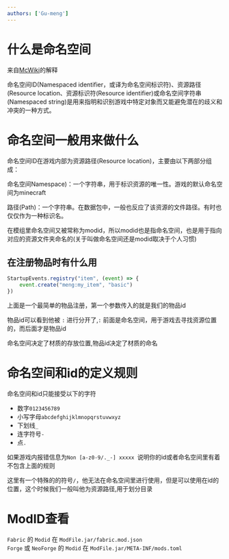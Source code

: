 ```yaml
---
authors: ['Gu-meng']
---
```

# 什么是命名空间
来自[McWiki](https://zh.minecraft.wiki/w/%E5%91%BD%E5%90%8D%E7%A9%BA%E9%97%B4ID?variant=zh-cn)的解释

命名空间ID(Namespaced identifier，或译为命名空间标识符)、资源路径(Resource location、资源标识符(Resource identifier)或命名空间字符串(Namespaced string)是用来指明和识别游戏中特定对象而又能避免潜在的歧义和冲突的一种方式。
# 命名空间一般用来做什么
命名空间ID在游戏内部为资源路径(Resource location)，主要由以下两部分组成：

命名空间Namespace)：一个字符串，用于标识资源的唯一性。游戏的默认命名空间为minecraft

路径(Path)：一个字符串。在数据包中，一般也反应了该资源的文件路径。有时也仅仅作为一种标识名。

在模组里命名空间又被常称为modid，所以modid也是指命名空间，也是用于指向对应的资源文件夹命名的(关于叫做命名空间还是modid取决于个人习惯)

## 在注册物品时有什么用
```js
StartupEvents.registry("item", (event) => {
    event.create("meng:my_item", "basic")
})
```
上面是一个最简单的物品注册，第一个参数传入的就是我们的物品id

物品id可以看到他被 `:` 进行分开了,`:` 前面是命名空间，用于游戏去寻找资源位置的，而后面才是物品id

命名空间决定了材质的存放位置,物品id决定了材质的命名

# 命名空间和id的定义规则
命名空间和id只能接受以下的字符
- 数字`0123456789`
- 小写字母`abcdefghijklmnopqrstuvwxyz`
- 下划线`_`
- 连字符号`-`
- 点`.`

如果游戏内报错信息为`Non [a-z0-9/._-] xxxxx `说明你的id或者命名空间里有着不包含上面的规则

这里有一个特殊的的符号`/`，他无法在命名空间里进行使用，但是可以使用在id的位置，这个时候我们一般叫他为资源路径,用于划分目录

# ModID查看
`Fabric` 的 `Modid` 在 `ModFile.jar/fabric.mod.json`\
`Forge` 或 `NeoForge` 的 `Modid` 在 `ModFile.jar/META-INF/mods.toml`